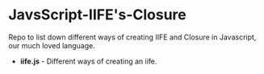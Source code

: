 # JavsScript-IIFE's-Closure
Repo to list down different ways of creating IIFE and Closure in Javascript, our much loved language.

* **iife.js** - Different ways of creating an iife.
